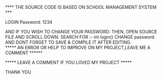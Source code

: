 **** THE SOURCE CODE IS BASED ON SCHOOL MANAGEMENT SYSTEM ***

LOGIN Password: 1234

AND IF YOU WISH TO CHANGE YOUR PASSWORD:
THEN, OPEN SOURCE FILE AND SCROLL DOWN. SEARCH FOR :- int login()
CHANGE password AND DONT FORGET TO SAVE & COMPILE IT AFTER EDITING.  
***** AN ERROR OR HELP TO IMPROVE ON MY PROJECT,LEAVE ME A COMMENT ******

***** LEAVE A COMMENT IF YOU LOVED MY PROJECT *****

THANK YOU 
